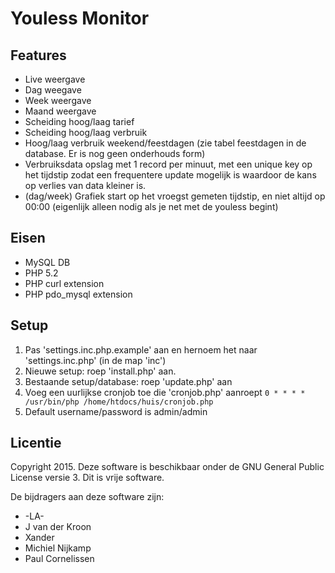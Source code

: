 # Youless Monitor

## Features 
- Live weergave
- Dag weegave
- Week weergave
- Maand weergave
- Scheiding hoog/laag tarief
- Scheiding hoog/laag verbruik
- Hoog/laag verbruik weekend/feestdagen (zie tabel feestdagen in de database. Er is nog geen onderhouds form)
- Verbruiksdata opslag met 1 record per minuut, met een unique key op het tijdstip zodat een frequentere update mogelijk is waardoor de kans op verlies van data kleiner is.
- (dag/week) Grafiek start op het vroegst gemeten tijdstip, en niet altijd op 00:00 (eigenlijk alleen nodig als je net met de youless begint)

## Eisen
- MySQL DB
- PHP 5.2
- PHP curl extension
- PHP pdo_mysql extension

## Setup 
1. Pas 'settings.inc.php.example' aan en hernoem het naar 'settings.inc.php' (in de map 'inc')
2. Nieuwe setup: roep 'install.php' aan.
3. Bestaande setup/database: roep 'update.php' aan
4. Voeg een uurlijkse cronjob toe die 'cronjob.php' aanroept
   `0 * * * * /usr/bin/php /home/htdocs/huis/cronjob.php`
5. Default username/password is admin/admin

## Licentie
Copyright 2015. Deze software is beschikbaar onder de GNU General Public License versie 3. Dit is vrije software.

De bijdragers aan deze software zijn:
- -LA-
- J van der Kroon
- Xander
- Michiel Nijkamp
- Paul Cornelissen